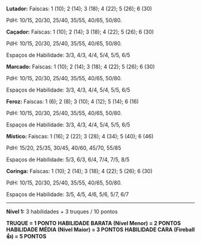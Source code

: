 **Lutador:**
Faíscas: 1 (10); 2 (14); 3 (18); 4 (22); 5 (26); 6 (30)

PdH: 10/15, 20/30, 25/40, 35/55, 40/65, 50/80.

**Caçador:**
Faíscas: 1 (10); 2 (14); 3 (18); 4 (22); 5 (26); 6 (30)

PdH: 10/15, 20/30, 25/40, 35/55, 40/65, 50/80.

Espaços de Habilidade: 3/3, 4/3, 4/4, 5/4, 5/5, 6/5

**Marcado:**
Faíscas: 1 (10); 2 (14); 3 (18); 4 (22); 5 (26); 6 (30)

PdH: 10/15, 20/30, 25/40, 35/55, 40/65, 50/80.

Espaços de Habilidade: 3/3, 4/3, 4/4, 5/4, 5/5, 6/5

**Feroz:**
Faíscas: 1 (6); 2 (8); 3 (10); 4 (12); 5 (14); 6 (16)

PdH: 10/15, 20/30, 25/40, 35/55, 40/65, 50/80.

Espaços de Habilidade: 3/3, 4/3, 4/4, 5/4, 5/5, 6/5

**Místico:**
Faíscas: 1 (16); 2 (22); 3 (28); 4 (34); 5 (40); 6 (46)

PdH: 15/20, 25/35, 30/45, 40/60, 45/70, 55/85

Espaços de Habilidade: 5/3, 6/3, 6/4, 7/4, 7/5, 8/5

**Coringa:**
Faíscas: 1 (10); 2 (14); 3 (18); 4 (22); 5 (26); 6 (30)

PdH: 10/15, 20/30, 25/40, 35/55, 40/65, 50/80.

Espaços de Habilidade: 3/5, 4/5, 4/6, 5/6, 5/7, 6/7

--------------------------------------------------------

**Nível 1:** 3 habilidades + 3 truques / 10 pontos


**TRUQUE = 1 PONTO**
**HABILIDADE BARATA (Nível Menor) = 2 PONTOS**
**HABILIDADE MÉDIA (Nível Maior) = 3 PONTOS**
**HABILIDADE CARA (Fireball 👍) = 5 PONTOS** 

